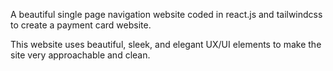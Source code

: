 A beautiful single page navigation website coded in react.js and tailwindcss to create a payment card website.

This website uses beautiful, sleek, and elegant UX/UI elements to make the site very approachable and clean.